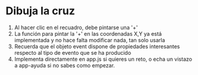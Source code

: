 # Dibuja la cruz

1. Al hacer clic en el recuadro, debe pintarse una '+'
2. La función para pintar la '+' en las coordenadas X,Y ya está implementada y no hace falta modificar nada, tan solo usarla
3. Recuerda que el objeto event dispone de propiedades interesantes respecto al tipo de evento que se ha producido
4. Implementa directamente en app.js si quieres un reto, o echa un vistazo a app-ayuda si no sabes como empezar.
